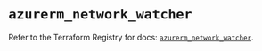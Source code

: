 # `azurerm_network_watcher`

Refer to the Terraform Registry for docs: [`azurerm_network_watcher`](https://registry.terraform.io/providers/hashicorp/azurerm/4.37.0/docs/resources/network_watcher).
